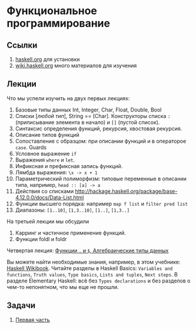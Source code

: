 # Функциональное программирование

## Ссылки

1. [haskell.org](haskell.org) для установки
1. [wiki.haskell.org](wiki.haskell.org) много материалов для изучения

## Лекции

Что мы успели изучить на двух первых лекциях:
1. Базовые типы данных Int, Integer, Char, Float, Double, Bool
1. Списки \[*любой тип*\], String == \[Char\]. Конструкторы списка `:` (приписывание элемента в начало) и `[]` (пустой список).
1. Синтаксис определения функций, рекурсия, хвостовая рекурсия.
1. Описание типов функций
1. Сопоставление с образцом: при описании функций и в операторое `case`. Guards
1. Условное выражение `if`
1. Выражения `where` и `let`.
1. Инфиксная и префиксная запись функций.
1. Лямбда выражения: `\x -> x + 1`
1. Параметрический полиморфизм: типовые переменные в описании типа, например, `head :: [a] -> a` 
1. Действия со списками http://hackage.haskell.org/package/base-4.12.0.0/docs/Data-List.html
1. Функции высшего порядка: например `map f list` и `filter pred list`
1. Диапазоны: `[1..10]`, `[1,3..10]`, `[1..]`, `[1,3..]`

На третьей лекции мы обсудили
1. Карринг и частичное применение функций.
2. Функции foldl и foldr

Четвертая лекция: [Функции `.` и `$`, Алгебраические типы данных](http://nbviewer.jupyter.org/github/iposov/students-site/blob/master/18fall/functional_programming/11oct.ipynb?asdf)

Вы можете найти необходимые знания, например, в этом учебнике: [Haskell Wikibook](https://en.wikibooks.org/wiki/Haskell).
Читайте разделы в Haskell Basics: `Variables and functions`, `Truth values`, `Type basics`, `Lists and tuples`, `Next steps`.
В разделе Elementary Haskell: всё без `Types declarations` и без разделов о чем-то непонятном, что мы еще не прошли.

## Задачи

1. [Первая часть](tasks1.md)
